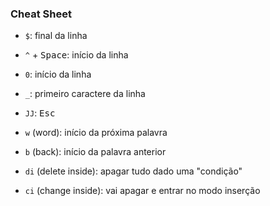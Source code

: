### Cheat Sheet

- `$`: final da linha  
- `^` + <kbd>Space</kbd>: início da linha
- `0`: início da linha
- `_`: primeiro caractere da linha
- `JJ`: <kbd>Esc</kbd>
- `w` (word): início da próxima palavra
- `b` (back): início da palavra anterior

- `di` (delete inside): apagar tudo dado uma "condição"
- `ci` (change inside): vai apagar e entrar no modo inserção
